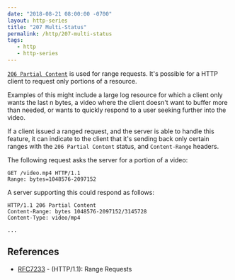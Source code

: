 ```yaml
---
date: "2018-08-21 08:00:00 -0700"
layout: http-series
title: "207 Multi-Status"
permalink: /http/207-multi-status
tags:
   - http
   - http-series
---
```


[`206 Partial Content`][1] is used for range requests. It's possible for a
HTTP client to request only portions of a resource.

Examples of this might include a large log resource for which a client only
wants the last n bytes, a video where the client doesn't want to buffer more
than needed, or wants to quickly respond to a user seeking further into the
video.

If a client issued a ranged request, and the server is able to handle this
feature, it can indicate to the client that it's sending back only certain
ranges with the `206 Partial Content` status, and `Content-Range` headers.

The following request asks the server for a portion of a video:

```http
GET /video.mp4 HTTP/1.1
Range: bytes=1048576-2097152
```

A server supporting this could respond as follows:

```http
HTTP/1.1 206 Partial Content
Content-Range: bytes 1048576-2097152/3145728
Content-Type: video/mp4

...
```

References
----------

* [RFC7233][2] - (HTTP/1.1): Range Requests

[1]: https://tools.ietf.org/html/rfc7233#section-4.1 "206 Partial Content"
[2]: https://tools.ietf.org/html/rfc7233
